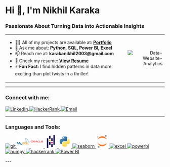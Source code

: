 <h1 align="left">Hi 👋, I'm Nikhil Karaka</h1>
<h3 align="left">Passionate About Turning Data into Actionable Insights</h3>

<table>
  <tr>
    <td>
      <ul>
        <li>👨‍💻 All of my projects are available at: <a href="https://nikhilpredicts.github.io/Portfolio-Nikhil/" target="_blank"><strong>Portfolio</strong></a></li>
        <li>💬 Ask me about: <strong>Python, SQL, Power BI, Excel</strong></li>
        <li>📫 Reach me at: <strong>karakanikhil2003@gmail.com</strong></li>
        <li>📄 Check my resume: <a href="https://drive.google.com/file/d/15CcbWzVQ7nXSaasaCHT3WXQGJw8bXOk1/view?usp=sharing" target="_blank"><strong>View Resume</strong></a></li>
        <li>⚡ <strong>Fun Fact:</strong> I find hidden patterns in data more exciting than plot twists in a thriller!</li>
      </ul>
    </td>
    <td align="right">
      <img src="https://github.com/user-attachments/assets/b57077ac-6831-4c1e-bb56-b5fd57d851fc" alt="Data-Website-Analytics" width="300"/>
    </td>
  </tr>
</table>




---

<h3 align="left">Connect with me:</h3>
<p align="left">
  <a href="https://linkedin.com/in/nikhil karaka" target="_blank">
    <img align="center" src="https://raw.githubusercontent.com/rahuldkjain/github-profile-readme-generator/master/src/images/icons/Social/linked-in-alt.svg" alt="LinkedIn" height="30" width="40" />
  </a>
  <a href="https://www.hackerrank.com/nikhil karaka" target="_blank">
    <img align="center" src="https://raw.githubusercontent.com/rahuldkjain/github-profile-readme-generator/master/src/images/icons/Social/hackerrank.svg" alt="HackerRank" height="30" width="40" />
  </a>
  <a href="mailto:karakanikhil2003@gmail.com" target="_blank">
    <img align="center" src="https://cdn-icons-png.flaticon.com/512/732/732200.png" alt="Email" height="30" width="40" />
  </a>
</p>


---
<h3 align="left">Languages and Tools:</h3>
<p align="left">
  <!-- Already present -->
  <a href="https://git-scm.com/" target="_blank" rel="noreferrer">
    <img src="https://www.vectorlogo.zone/logos/git-scm/git-scm-icon.svg" alt="git" width="40" height="40"/>
  </a>
  <a href="https://www.mysql.com/" target="_blank" rel="noreferrer">
    <img src="https://raw.githubusercontent.com/devicons/devicon/master/icons/mysql/mysql-original-wordmark.svg" alt="mysql" width="40" height="40"/>
  </a>
  <a href="https://www.oracle.com/" target="_blank" rel="noreferrer">
    <img src="https://raw.githubusercontent.com/devicons/devicon/master/icons/oracle/oracle-original.svg" alt="oracle" width="40" height="40"/>
  </a>
  <a href="https://pandas.pydata.org/" target="_blank" rel="noreferrer">
    <img src="https://raw.githubusercontent.com/devicons/devicon/master/icons/pandas/pandas-original.svg" alt="pandas" width="40" height="40"/>
  </a>
  <a href="https://www.python.org" target="_blank" rel="noreferrer">
    <img src="https://raw.githubusercontent.com/devicons/devicon/master/icons/python/python-original.svg" alt="python" width="40" height="40"/>
  </a>
  <a href="https://seaborn.pydata.org/" target="_blank" rel="noreferrer">
    <img src="https://seaborn.pydata.org/_images/logo-mark-lightbg.svg" alt="seaborn" width="40" height="40"/>
  </a>
  <a href="https://jupyter.org/" target="_blank" rel="noreferrer">
    <img src="https://raw.githubusercontent.com/devicons/devicon/master/icons/jupyter/jupyter-original.svg" alt="jupyter" width="40" height="40"/>
  </a>
  <a href="https://www.microsoft.com/en-us/microsoft-365/excel" target="_blank" rel="noreferrer">
    <img src="https://cdn.worldvectorlogo.com/logos/microsoft-excel-2013.svg" alt="excel" width="40" height="40"/>
  </a>

  <!-- Added -->
  <a href="https://powerbi.microsoft.com/" target="_blank" rel="noreferrer">
    <img src="https://upload.wikimedia.org/wikipedia/commons/c/cf/Power_BI_logo.svg" alt="powerbi" width="40" height="40"/>
  </a>
  <a href="https://numpy.org/" target="_blank" rel="noreferrer">
    <img src="https://upload.wikimedia.org/wikipedia/commons/3/31/NumPy_logo_2020.svg" alt="numpy" width="40" height="40"/>
  </a>
  <a href="https://www.hackerrank.com/" target="_blank" rel="noreferrer">
    <img src="https://upload.wikimedia.org/wikipedia/commons/6/65/HackerRank_logo.png" alt="hackerrank" width="40" height="40"/>
  </a>
  <a href="https://powerbi.microsoft.com/" target="_blank" rel="noopener noreferrer">
  <img src="https://cdn.worldvectorlogo.com/logos/microsoft-power-bi.svg" alt="Power BI" width="40" height="40"/>
</a>
</p>
---




